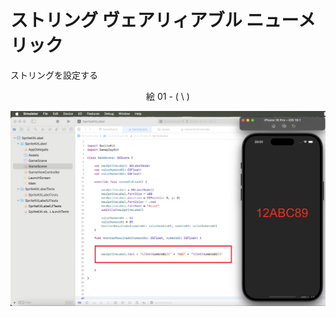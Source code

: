 # ストリング ヴェアリィアブル ニューメリック

ストリングを設定する

<div align="center">
絵 01 - ( \ )
</div>

![](Imagens/SpriteLabel-String-Inverso-Img01.png)
